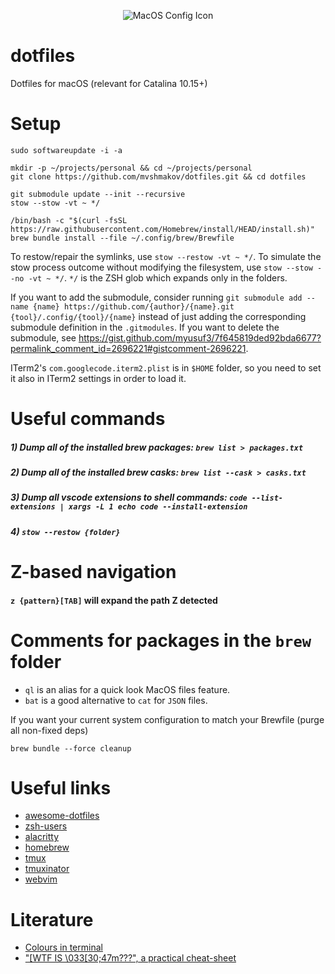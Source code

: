 <p align="center">
  <img src="https://www.alchemists.io/images/projects/mac_os-config/icon.png" alt="MacOS Config Icon"/>
</p>

# dotfiles

Dotfiles for macOS (relevant for Catalina 10.15+)

# Setup

```
sudo softwareupdate -i -a

mkdir -p ~/projects/personal && cd ~/projects/personal
git clone https://github.com/mvshmakov/dotfiles.git && cd dotfiles

git submodule update --init --recursive
stow --stow -vt ~ */

/bin/bash -c "$(curl -fsSL https://raw.githubusercontent.com/Homebrew/install/HEAD/install.sh)"
brew bundle install --file ~/.config/brew/Brewfile
```

To restow/repair the symlinks, use `stow --restow -vt ~ */`. To simulate the stow process outcome without modifying the filesystem, use `stow --stow --no -vt ~ */`. `*/` is the ZSH glob which expands only in the folders.

If you want to add the submodule, consider running `git submodule add --name {name} https://github.com/{author}/{name}.git {tool}/.config/{tool}/{name}` instead of just adding the corresponding submodule definition in the `.gitmodules`. If you want to delete the submodule, see https://gist.github.com/myusuf3/7f645819ded92bda6677?permalink_comment_id=2696221#gistcomment-2696221.

ITerm2's `com.googlecode.iterm2.plist` is in `$HOME` folder, so you need to set it also in ITerm2 settings in order to load it.

# Useful commands

##### 1) Dump all of the installed brew packages: `brew list > packages.txt`

##### 2) Dump all of the installed brew casks: `brew list --cask > casks.txt`

##### 3) Dump all vscode extensions to shell commands: `code --list-extensions | xargs -L 1 echo code --install-extension`

##### 4) `stow --restow {folder}`

# Z-based navigation

#### `z {pattern}[TAB]` will expand the path Z detected

# Comments for packages in the `brew` folder

- `ql` is an alias for a quick look MacOS files feature.
- `bat` is a good alternative to `cat` for `JSON` files.

If you want your current system configuration to match your Brewfile (purge all non-fixed deps)

`brew bundle --force cleanup`

# Useful links

- [awesome-dotfiles](https://github.com/webpro/awesome-dotfiles)
- [zsh-users](https://github.com/zsh-users)
- [alacritty](https://github.com/alacritty/alacritty)
- [homebrew](https://brew.sh)
- [tmux](https://github.com/tmux/tmux)
- [tmuxinator](https://github.com/tmuxinator/tmuxinator)
- [webvim](https://github.com/vim-dist/webvim)

# Literature

- [Colours in terminal](https://gist.github.com/XVilka/8346728#true-color-detection)
- ["\[WTF IS \033\[30;47m???", a practical cheat-sheet](https://gist.github.com/DNA/ebb9258089e9e1dfd08c58695b3cd6f1)
